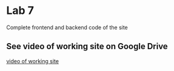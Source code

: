 # Lab 7

Complete frontend and backend code of the site 

## See video of working site on Google Drive

[video of working site](https://drive.google.com/file/d/1n3iPqbNAYc5jMLa3hnDbB_n3sdd90php/view?usp=sharing)
